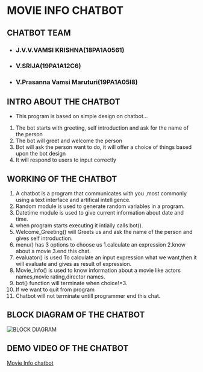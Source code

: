 # MOVIE INFO CHATBOT

## CHATBOT TEAM
- ### J.V.V.VAMSI KRISHNA(18PA1A0561)
- ### V.SRIJA(19PA1A12C6)
- ### V.Prasanna Vamsi Maruturi(19PA1A05I8)

## INTRO ABOUT THE CHATBOT

- This program is based on simple design on chatbot...
1. The bot starts with greeting, self introduction  and ask for the name of the person
2. The bot will greet and welcome the person
3. Bot will ask the person want to do, it will offer a choice of things based upon the bot design
4. It will respond to users to input correctly

## WORKING OF THE CHATBOT
1. A chatbot is a program that communicates with you ,most commonly using a text interface and artifical intelligence.
2. Random module is used to generate random variables in a program.
3. Datetime module is used to give current information about date and time.
4. when program starts executing it intially calls bot().
5. Welcome_Greeting() will Greets us and ask the name of the person and gives self introduction.
6. menu() has 3 options to choose us 1.calculate an expression
                                    2.know about a movie
                                    3.end this chat.
7. evaluator() is used To calculate an input expression what we want,then it will evaluate and gives as result of expression.
8. Movie_Info() is used to know information about a movie like actors names,movie rating,director names.
9. bot() function will terminate when choice!=3.
10. If we want to quit from program
11. Chatbot will not terminate untill  programmer end this chat.

## BLOCK DIAGRAM OF THE CHATBOT

![BLOCK DIAGRAM](image.jpg)

## DEMO VIDEO OF THE CHATBOT
[Movie Info chatbot](https://youtu.be/U5KLsEXzrtA)
